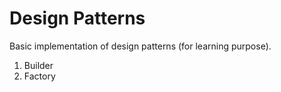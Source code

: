 <h1>Design Patterns</h1>
Basic implementation of design patterns (for learning purpose).

<ol>
    <li>Builder</li>
    <li>Factory</li>
</ol>